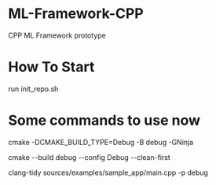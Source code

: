 # ML-Framework-CPP
CPP ML Framework prototype

# How To Start
run init_repo.sh

# Some commands to use now

cmake  -DCMAKE_BUILD_TYPE=Debug -B debug -GNinja

cmake --build debug --config Debug --clean-first

clang-tidy sources/examples/sample_app/main.cpp -p debug
